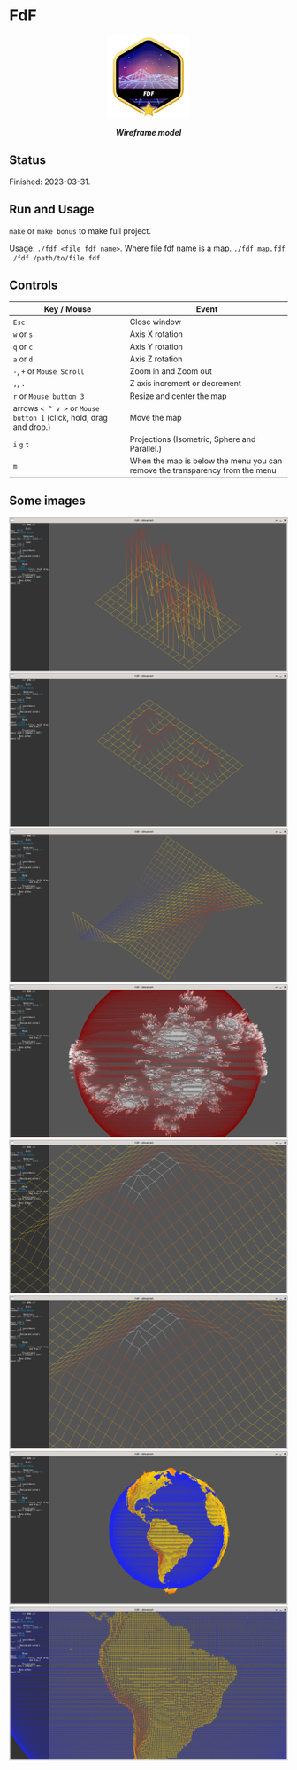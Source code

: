 # FdF

<p align="center">
  <img src="https://raw.githubusercontent.com/phrxn/phrxn/master/42/badges/fdfm.png" />
</p>
<p align="center">
	<b><i>Wireframe model</i></b><br>
</p>

## Status
Finished: 2023-03-31.

## Run and Usage
``make`` or ``make bonus`` to make full project.

Usage: ``./fdf <file fdf name>``. Where file fdf name is a map. 
``./fdf map.fdf``
``./fdf /path/to/file.fdf``

## Controls

|Key / Mouse | Event|
|---|---|
|`Esc`| Close window |
|`w` or `s`| Axis X rotation|
|`q` or `c`| Axis Y rotation|
|`a` or `d`| Axis Z rotation|
|`-`, `+` or `Mouse Scroll`| Zoom in and Zoom out|
|`,`, `.`| Z axis increment or decrement|
|`r` or `Mouse button 3`| Resize and center the map|
|arrows `< ^ v >` or `Mouse button 1` (click, hold, drag and drop.)| Move the map|
|`i` `g` `t`| Projections (Isometric, Sphere and Parallel.)|
|`m`| When the map is below the menu you can remove the transparency from the menu|

## Some images

<p align="center">
  <img src="https://raw.githubusercontent.com/phrxn/phrxn/master/42/images/FdF/FdF1.png" />
  <img src="https://raw.githubusercontent.com/phrxn/phrxn/master/42/images/FdF/FdF2.png" />
  <img src="https://raw.githubusercontent.com/phrxn/phrxn/master/42/images/FdF/FdF3.png" />
  <img src="https://raw.githubusercontent.com/phrxn/phrxn/master/42/images/FdF/FdF4.png" />
  <img src="https://raw.githubusercontent.com/phrxn/phrxn/master/42/images/FdF/FdF5.png" />
  <img src="https://raw.githubusercontent.com/phrxn/phrxn/master/42/images/FdF/FdF6.png" />
  <img src="https://raw.githubusercontent.com/phrxn/phrxn/master/42/images/FdF/FdF7.png" />
  <img src="https://raw.githubusercontent.com/phrxn/phrxn/master/42/images/FdF/FdF8.png" />
</p>

